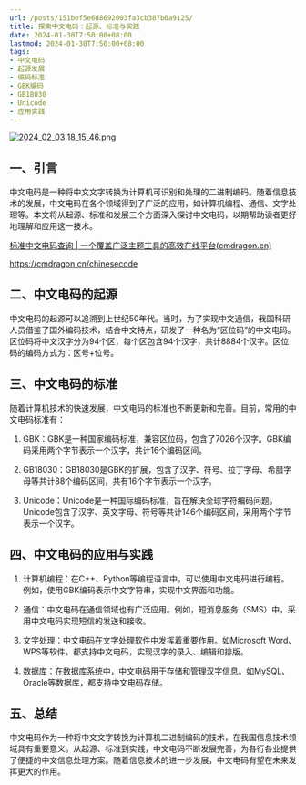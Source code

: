 ```yaml
---
url: /posts/151bef5e6d8692003fa3cb387b0a9125/
title: 探索中文电码：起源、标准与实践
date: 2024-01-30T7:50:00+08:00
lastmod: 2024-01-30T7:50:00+08:00
tags:
- 中文电码
- 起源发展
- 编码标准
- GBK编码
- GB18030
- Unicode
- 应用实践
---
```


<img src="https://static.cmdragon.cn/blog/images/2024_02_03 18_15_46.png@blog" title="2024_02_03 18_15_46.png" alt="2024_02_03 18_15_46.png"/>

## 一、引言

中文电码是一种将中文文字转换为计算机可识别和处理的二进制编码。随着信息技术的发展，中文电码在各个领域得到了广泛的应用，如计算机编程、通信、文字处理等。本文将从起源、标准和发展三个方面深入探讨中文电码，以期帮助读者更好地理解和应用这一技术。

[标准中文电码查询 | 一个覆盖广泛主题工具的高效在线平台(cmdragon.cn)](https://cmdragon.cn/chinesecode)

https://cmdragon.cn/chinesecode

## 二、中文电码的起源

中文电码的起源可以追溯到上世纪50年代。当时，为了实现中文通信，我国科研人员借鉴了国外编码技术，结合中文特点，研发了一种名为“区位码”的中文电码。区位码将中文汉字分为94个区，每个区包含94个汉字，共计8884个汉字。区位码的编码方式为：区号+位号。

## 三、中文电码的标准

随着计算机技术的快速发展，中文电码的标准也不断更新和完善。目前，常用的中文电码标准有：

1. GBK：GBK是一种国家编码标准，兼容区位码，包含了7026个汉字。GBK编码采用两个字节表示一个汉字，共计16个编码区间。

2. GB18030：GB18030是GBK的扩展，包含了汉字、符号、拉丁字母、希腊字母等共计88个编码区间，共有16个字节表示一个汉字。

3. Unicode：Unicode是一种国际编码标准，旨在解决全球字符编码问题。Unicode包含了汉字、英文字母、符号等共计146个编码区间，采用两个字节表示一个汉字。

## 四、中文电码的应用与实践

1. 计算机编程：在C++、Python等编程语言中，可以使用中文电码进行编程。例如，使用GBK编码表示中文字符串，实现中文界面和功能。

2. 通信：中文电码在通信领域也有广泛应用。例如，短消息服务（SMS）中，采用中文电码实现短信的发送和接收。

3. 文字处理：中文电码在文字处理软件中发挥着重要作用。如Microsoft Word、WPS等软件，都支持中文电码，实现汉字的录入、编辑和排版。

4. 数据库：在数据库系统中，中文电码用于存储和管理汉字信息。如MySQL、Oracle等数据库，都支持中文电码存储。

## 五、总结

中文电码作为一种将中文文字转换为计算机二进制编码的技术，在我国信息技术领域具有重要意义。从起源、标准到实践，中文电码不断发展完善，为各行各业提供了便捷的中文信息处理方案。随着信息技术的进一步发展，中文电码有望在未来发挥更大的作用。
